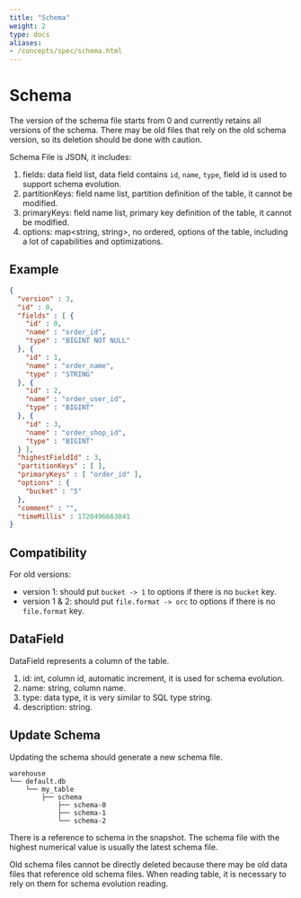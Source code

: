 ```yaml
---
title: "Schema"
weight: 2
type: docs
aliases:
- /concepts/spec/schema.html
---
```

<!--
Licensed to the Apache Software Foundation (ASF) under one
or more contributor license agreements.  See the NOTICE file
distributed with this work for additional information
regarding copyright ownership.  The ASF licenses this file
to you under the Apache License, Version 2.0 (the
"License"); you may not use this file except in compliance
with the License.  You may obtain a copy of the License at

  http://www.apache.org/licenses/LICENSE-2.0

Unless required by applicable law or agreed to in writing,
software distributed under the License is distributed on an
"AS IS" BASIS, WITHOUT WARRANTIES OR CONDITIONS OF ANY
KIND, either express or implied.  See the License for the
specific language governing permissions and limitations
under the License.
-->

# Schema

The version of the schema file starts from 0 and currently retains all versions of the schema. There may be old files
that rely on the old schema version, so its deletion should be done with caution.

Schema File is JSON, it includes:

1. fields: data field list, data field contains `id`, `name`, `type`, field id is used to support schema evolution.
2. partitionKeys: field name list, partition definition of the table, it cannot be modified.
3. primaryKeys: field name list, primary key definition of the table, it cannot be modified.
4. options: map<string, string>, no ordered, options of the table, including a lot of capabilities and optimizations.

## Example

```json
{
  "version" : 3,
  "id" : 0,
  "fields" : [ {
    "id" : 0,
    "name" : "order_id",
    "type" : "BIGINT NOT NULL"
  }, {
    "id" : 1,
    "name" : "order_name",
    "type" : "STRING"
  }, {
    "id" : 2,
    "name" : "order_user_id",
    "type" : "BIGINT"
  }, {
    "id" : 3,
    "name" : "order_shop_id",
    "type" : "BIGINT"
  } ],
  "highestFieldId" : 3,
  "partitionKeys" : [ ],
  "primaryKeys" : [ "order_id" ],
  "options" : {
    "bucket" : "5"
  },
  "comment" : "",
  "timeMillis" : 1720496663041
}
```

## Compatibility

For old versions:
- version 1: should put `bucket -> 1` to options if there is no `bucket` key.
- version 1 & 2: should put `file.format -> orc` to options if there is no `file.format` key.

## DataField

DataField represents a column of the table.

1. id: int, column id, automatic increment, it is used for schema evolution.
2. name: string, column name.
3. type: data type, it is very similar to SQL type string.
4. description: string.

## Update Schema

Updating the schema should generate a new schema file.

```shell
warehouse
└── default.db
    └── my_table
        ├── schema
            ├── schema-0
            ├── schema-1
            └── schema-2
```

There is a reference to schema in the snapshot. The schema file with the highest numerical value is usually the latest
schema file.

Old schema files cannot be directly deleted because there may be old data files that reference old schema files. When
reading table, it is necessary to rely on them for schema evolution reading.
